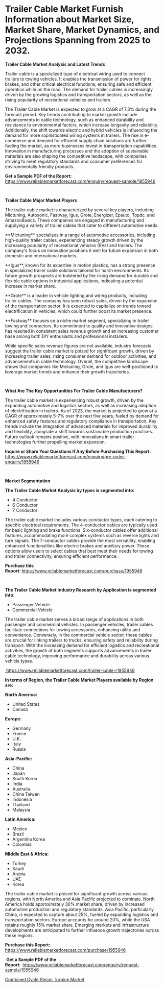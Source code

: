 <p><h1>Trailer Cable Market Furnish Information about Market Size, Market Share, Market Dynamics, and Projections Spanning from 2025 to 2032.</h1></p><p><strong>Trailer Cable Market Analysis and Latest Trends</strong></p>
<p><p>Trailer cable is a specialized type of electrical wiring used to connect trailers to towing vehicles. It enables the transmission of power for lights, brakes, and other critical electrical functions, ensuring safe and efficient operation while on the road. The demand for trailer cables is increasingly driven by the growing logistics and transportation sectors, as well as the rising popularity of recreational vehicles and trailers.</p><p>The Trailer Cable Market is expected to grow at a CAGR of 7.3% during the forecast period. Key trends contributing to market growth include advancements in cable technology, such as enhanced durability and resistance to environmental factors, which increase longevity and reliability. Additionally, the shift towards electric and hybrid vehicles is influencing the demand for more sophisticated wiring systems in trailers. The rise in e-commerce and demand for efficient supply chain solutions are further fueling the market, as more businesses invest in transportation capabilities. Innovation in manufacturing processes and the adoption of sustainable materials are also shaping the competitive landscape, with companies striving to meet regulatory standards and consumer preferences for environmentally friendly products.</p></p>
<p><strong>Get a Sample PDF of the Report:&nbsp;</strong> <a href="https://www.reliablemarketforecast.com/enquiry/request-sample/1955946?utm_campaign=1080&utm_medium=2&utm_source=Github&utm_content=ia&utm_term=17022025&utm_id=trailer-cable">https://www.reliablemarketforecast.com/enquiry/request-sample/1955946</a></p>
<p>&nbsp;</p>
<p><strong>Trailer Cable Major Market Players</strong></p>
<p><p>The trailer cable market is characterized by several key players, including Mictuning, Autosonic, Fastway, Igus, Grote, Energizer, Epauto, Topdc, and AmazonBasics. These companies are engaged in manufacturing and supplying a variety of trailer cables that cater to different automotive needs.</p><p>**Mictuning** specializes in a range of automotive accessories, including high-quality trailer cables, experiencing steady growth driven by the increasing popularity of recreational vehicles (RVs) and trailers. The company's focus on innovation positions it well for future expansion in both domestic and international markets.</p><p>**Igus**, known for its expertise in motion plastics, has a strong presence in specialized trailer cable solutions tailored for harsh environments. Its future growth prospects are bolstered by the rising demand for durable and flexible cable options in industrial applications, indicating a potential increase in market share.</p><p>**Grote** is a leader in vehicle lighting and wiring products, including trailer cables. The company has seen robust sales, driven by the expansion of the transportation sector. It is expected to capitalize on trends toward electrification in vehicles, which could further boost its market presence.</p><p>**Fastway** focuses on a niche market segment, specializing in trailer towing and connectors. Its commitment to quality and innovative designs has resulted in consistent sales revenue growth and an increasing customer base among both DIY enthusiasts and professional installers.</p><p>While specific sales revenue figures are not available, industry forecasts suggest the trailer cable market is poised for significant growth, driven by increasing trailer sales, rising consumer demand for outdoor activities, and advancements in cable technology. Overall, the competitive landscape shows that companies like Mictuning, Grote, and Igus are well-positioned to leverage market trends and enhance their growth trajectories.</p></p>
<p>&nbsp;</p>
<p><strong>What Are The Key Opportunities For Trailer Cable Manufacturers?</strong></p>
<p><p>The trailer cable market is experiencing robust growth, driven by the expanding automotive and logistics sectors, as well as increasing adoption of electrification in trailers. As of 2023, the market is projected to grow at a CAGR of approximately 5-7% over the next five years, fueled by demand for enhanced safety features and regulatory compliance in transportation. Key trends include the integration of advanced materials for improved durability and flexibility, alongside a shift towards sustainable production practices. Future outlook remains positive, with innovations in smart trailer technologies further propelling market expansion.</p></p>
<p><strong>Inquire or Share Your Questions If Any Before Purchasing This Report:</strong> <a href="https://www.reliablemarketforecast.com/enquiry/pre-order-enquiry/1955946?utm_campaign=1080&utm_medium=2&utm_source=Github&utm_content=ia&utm_term=17022025&utm_id=trailer-cable">https://www.reliablemarketforecast.com/enquiry/pre-order-enquiry/1955946</a></p>
<p>&nbsp;</p>
<p><strong>Market Segmentation</strong></p>
<p><strong>The Trailer Cable Market Analysis by types is segmented into:</strong></p>
<p><ul><li>4 Conductor</li><li>6 Conductor</li><li>7 Conductor</li></ul></p>
<p><p>The trailer cable market includes various conductor types, each catering to specific electrical requirements. The 4-conductor cables are typically used for basic lighting and brake functions. Six-conductor cables offer additional features, accommodating more complex systems such as reverse lights and turn signals. The 7-conductor cables provide the most versatility, enabling enhanced functionalities like electric brakes and auxiliary power. These options allow users to select cables that best meet their needs for towing and trailer connectivity, ensuring efficient performance.</p></p>
<p><strong>Purchase this Report:&nbsp;</strong><a href="https://www.reliablemarketforecast.com/purchase/1955946?utm_campaign=1080&utm_medium=2&utm_source=Github&utm_content=ia&utm_term=17022025&utm_id=trailer-cable">https://www.reliablemarketforecast.com/purchase/1955946</a></p>
<p>&nbsp;</p>
<p><strong>The Trailer Cable Market Industry Research by Application is segmented into:</strong></p>
<p><ul><li>Passenger Vehicle</li><li>Commercial Vehicle</li></ul></p>
<p><p>The trailer cable market serves a broad range of applications in both passenger and commercial vehicles. In passenger vehicles, trailer cables facilitate connections for towing accessories, enhancing utility and convenience. Conversely, in the commercial vehicle sector, these cables are crucial for linking trailers to trucks, ensuring safety and reliability during transport. With the increasing demand for efficient logistics and recreational activities, the growth of both segments supports advancements in trailer cable technology, improving performance and durability across various vehicle types.</p></p>
<p><a href="https://www.reliablemarketforecast.com/trailer-cable-r1955946?utm_campaign=1080&utm_medium=2&utm_source=Github&utm_content=ia&utm_term=17022025&utm_id=trailer-cable">&nbsp;https://www.reliablemarketforecast.com/trailer-cable-r1955946</a></p>
<p><strong>In terms of Region, the Trailer Cable Market Players available by Region are:</strong></p>
<p>
    <p> <strong> North America: </strong>
        <ul>
            <li>United States</li>
            <li>Canada</li>
        </ul>
        </p> 
    <p> <strong> Europe: </strong>
        <ul>
            <li>Germany</li>
            <li>France</li>
            <li>U.K.</li>
            <li>Italy</li>
            <li>Russia</li>
        </ul>
        </p> 
    <p> <strong> Asia-Pacific: </strong>
        <ul>
            <li>China</li>
            <li>Japan</li>
            <li>South Korea</li>
            <li>India</li>
            <li>Australia</li>
            <li>China Taiwan</li>
            <li>Indonesia</li>
            <li>Thailand</li>
            <li>Malaysia</li>
        </ul>
        </p> 
    <p> <strong> Latin America: </strong>
        <ul>
            <li>Mexico</li>
            <li>Brazil</li>
            <li>Argentina Korea</li>
            <li>Colombia</li>
        </ul>
        </p> 
    <p> <strong> Middle East & Africa: </strong>
        <ul>
            <li>Turkey</li>
            <li>Saudi</li>
            <li>Arabia</li>
            <li>UAE</li>
            <li>Korea</li>
        </ul>
    </p>
    </p>
<p><p>The trailer cable market is poised for significant growth across various regions, with North America and Asia Pacific projected to dominate. North America holds approximately 30% market share, driven by increased automotive production and regulatory standards. Asia Pacific, particularly China, is expected to capture about 25%, fueled by expanding logistics and transportation sectors. Europe accounts for around 20%, while the USA retains roughly 15% market share. Emerging markets and infrastructure developments are anticipated to further influence growth trajectories across these regions.</p></p>
<p><strong>Purchase this Report: </strong><a href="https://www.reliablemarketforecast.com/purchase/1955946?utm_campaign=1080&utm_medium=2&utm_source=Github&utm_content=ia&utm_term=17022025&utm_id=trailer-cable">https://www.reliablemarketforecast.com/purchase/1955946</a></p>
<p>&nbsp;<strong>Get a Sample PDF of the Report:&nbsp;&nbsp;</strong><a href="https://www.reliablemarketforecast.com/enquiry/request-sample/1955946?utm_campaign=1080&utm_medium=2&utm_source=Github&utm_content=ia&utm_term=17022025&utm_id=trailer-cable">https://www.reliablemarketforecast.com/enquiry/request-sample/1955946</a></p>
<p><strong></strong></p>
<p><p><a href="https://github.com/gdfhhhj/Market-Research-Report-List-7/blob/main/combined-cycle-steam-turbine-market.md?utm_campaign=1080&utm_medium=2&utm_source=Github&utm_content=ia&utm_term=17022025&utm_id=trailer-cable">Combined Cycle Steam Turbine Market</a></p></p>
